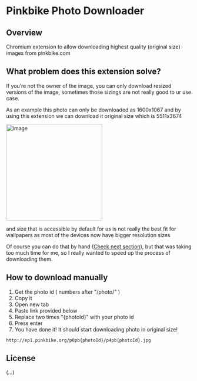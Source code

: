 # Pinkbike Photo Downloader

## Overview
Chromium extension to allow downloading highest quality (original size) images from pinkbike.com 

## What problem does this extension solve? 
If you’re not the owner of the image, you can only download resized versions of the image, sometimes those sizings are not really good to ur use case.

As an example this photo can only be downloaded as 1600x1067 and by using this extension we can download it original size which is 5511x3674

<img width="261" alt="image" src="https://user-images.githubusercontent.com/43639758/208632735-1592e4f4-8271-4e37-95e8-bdd23daa65c6.png">

and size that is accessible by default for us is not really the best fit for wallpapers as most of the devices now have bigger resolution sizes

Of course you can do that by hand ([Check next section](#how-to-download-manually)), but that was taking too much time for me, so I really wanted to speed up the process of downloading them.

## How to download manually

1. Get the photo id ( numbers after "/photo/" )
2. Copy it
3. Open new tab
4. Paste link provided below
5. Replace two times "{photoId}" with your photo id
6. Press enter
7. You have done it! It should start downloading photo in original size!
```
http://ep1.pinkbike.org/p0pb{photoId}/p4pb{photoId}.jpg
```


## License
(…)
